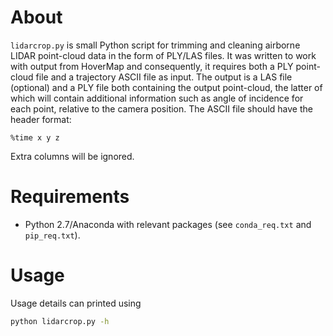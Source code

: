 # About
`lidarcrop.py` is small Python script for trimming and cleaning airborne LIDAR point-cloud data in the form of PLY/LAS files.  It was written to work with output from HoverMap and consequently, it requires both a PLY point-cloud file and a trajectory ASCII file as input.  The output is a LAS file (optional) and a PLY file both containing the output point-cloud, the latter of which will contain additional information such as angle of incidence for each point, relative to the camera position.  The ASCII file should have the header format:
```
%time x y z
```
Extra columns will be ignored.

# Requirements
- Python 2.7/Anaconda with relevant packages (see `conda_req.txt` and `pip_req.txt`).

# Usage
Usage details can printed using
```bash
python lidarcrop.py -h
```
